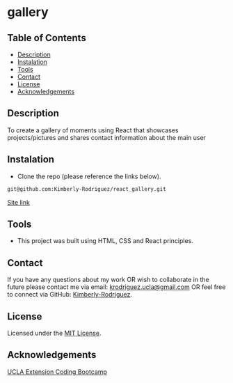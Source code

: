 # gallery

## Table of Contents

* [Description](#description)
* [Instalation](#instalation)
* [Tools](#tools)
* [Contact](#contact)
* [License](#license)
* [Acknowledgements](#acknowledgements)

## Description

To create a gallery of moments using React that showcases projects/pictures and shares contact information about the main user


## Instalation

* Clone the repo (please reference the links below).
```md 
git@github.com:Kimberly-Rodriguez/react_gallery.git

```

[Site link]()

## Tools

* This project was built using HTML, CSS and React principles.


## Contact

If you have any questions about my work OR wish to collaborate in the future please contact me via email: krodriguez.ucla@gmail.com OR feel free to connect via GitHub: [Kimberly-Rodriguez](https://github.com/Kimberly-Rodriguez).

## License 

Licensed under the [MIT License](LICENSE).

## Acknowledgements

[UCLA Extension Coding Bootcamp](https://bootcamp.uclaextension.edu/coding/)
